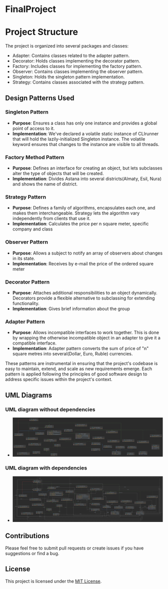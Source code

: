 # FinalProject

# Project Structure
The project is organized into several packages and classes:

- Adapter: Contains classes related to the adapter pattern.
- Decorator: Holds classes implementing the decorator pattern.
- Factory: Includes classes for implementing the factory pattern.
- Observer: Contains classes implementing the observer pattern.
- Singleton: Holds the singleton pattern implementation.
- Strategy: Contains classes associated with the strategy pattern.

## Design Patterns Used

### Singleton Pattern
- **Purpose**: Ensures a class has only one instance and provides a global point of access to it.
- **Implementation**: We've declared a volatile static instance of CLIrunner that will hold the lazily-initialized Singleton instance. The volatile keyword ensures that changes to the instance are visible to all threads.

### Factory Method Pattern
- **Purpose**: Defines an interface for creating an object, but lets subclasses alter the type of objects that will be created.
- **Implementation**: Divides Astana into several districts(Almaty, Esil, Nura) and shows the name of district.

### Strategy Pattern
- **Purpose**: Defines a family of algorithms, encapsulates each one, and makes them interchangeable. Strategy lets the algorithm vary independently from clients that use it.
- **Implementation**: Calculates the price per n square meter, specific company and class

### Observer Pattern
- **Purpose**: Allows a subject to notify an array of observers about changes in its state.
- **Implementation**: Receives by e-mail the price of the ordered square meter

### Decorator Pattern
- **Purpose**: Attaches additional responsibilities to an object dynamically. Decorators provide a flexible alternative to subclassing for extending functionality.
- **Implementation**: Gives brief information about the group

### Adapter Pattern
- **Purpose**: Allows incompatible interfaces to work together. This is done by wrapping the otherwise incompatible object in an adapter to give it a compatible interface.
- **Implementation**: Adapter pattern converts the sum of price of "n" square metres into several(Dollar, Euro, Ruble) currencies.

These patterns are instrumental in ensuring that the project's codebase is easy to maintain, extend, and scale as new requirements emerge. Each pattern is applied following the principles of good software design to address specific issues within the project's context.

## UML Diagrams
### UML diagram without dependencies
- ![My image](images/FinalProject.png)
### UML diagram with dependencies
- ![My image](images/FinalProject(withdepend).png)

## Contributions

Please feel free to submit pull requests or create issues if you have suggestions or find a bug.

## License

This project is licensed under the [MIT License](LICENSE).
